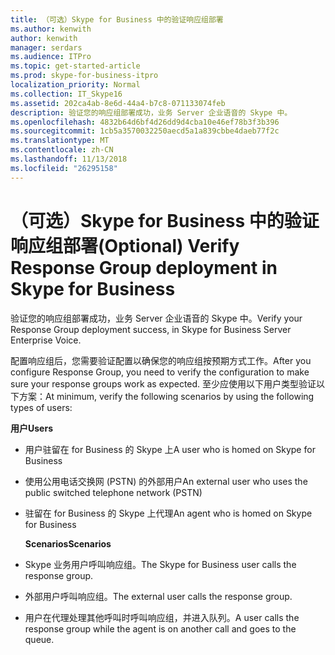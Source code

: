 ```yaml
---
title: （可选）Skype for Business 中的验证响应组部署
ms.author: kenwith
author: kenwith
manager: serdars
ms.audience: ITPro
ms.topic: get-started-article
ms.prod: skype-for-business-itpro
localization_priority: Normal
ms.collection: IT_Skype16
ms.assetid: 202ca4ab-8e6d-44a4-b7c8-071133074feb
description: 验证您的响应组部署成功，业务 Server 企业语音的 Skype 中。
ms.openlocfilehash: 4832b64d6bf4d26dd9d4cba10e46ef78b3f3b396
ms.sourcegitcommit: 1cb5a3570032250aecd5a1a839cbbe4daeb77f2c
ms.translationtype: MT
ms.contentlocale: zh-CN
ms.lasthandoff: 11/13/2018
ms.locfileid: "26295158"
---
```

# <a name="optional-verify-response-group-deployment-in-skype-for-business"></a><span data-ttu-id="6c327-103">（可选）Skype for Business 中的验证响应组部署</span><span class="sxs-lookup"><span data-stu-id="6c327-103">(Optional) Verify Response Group deployment in Skype for Business</span></span>
 
<span data-ttu-id="6c327-104">验证您的响应组部署成功，业务 Server 企业语音的 Skype 中。</span><span class="sxs-lookup"><span data-stu-id="6c327-104">Verify your Response Group deployment success, in Skype for Business Server Enterprise Voice.</span></span>
  
<span data-ttu-id="6c327-105">配置响应组后，您需要验证配置以确保您的响应组按预期方式工作。</span><span class="sxs-lookup"><span data-stu-id="6c327-105">After you configure Response Group, you need to verify the configuration to make sure your response groups work as expected.</span></span> <span data-ttu-id="6c327-106">至少应使用以下用户类型验证以下方案：</span><span class="sxs-lookup"><span data-stu-id="6c327-106">At minimum, verify the following scenarios by using the following types of users:</span></span>
  
 <span data-ttu-id="6c327-107">**用户**</span><span class="sxs-lookup"><span data-stu-id="6c327-107">**Users**</span></span>
  
- <span data-ttu-id="6c327-108">用户驻留在 for Business 的 Skype 上</span><span class="sxs-lookup"><span data-stu-id="6c327-108">A user who is homed on Skype for Business</span></span>
    
- <span data-ttu-id="6c327-109">使用公用电话交换网 (PSTN) 的外部用户</span><span class="sxs-lookup"><span data-stu-id="6c327-109">An external user who uses the public switched telephone network (PSTN)</span></span>
    
- <span data-ttu-id="6c327-110">驻留在 for Business 的 Skype 上代理</span><span class="sxs-lookup"><span data-stu-id="6c327-110">An agent who is homed on Skype for Business</span></span>
    
  <span data-ttu-id="6c327-111">**Scenarios**</span><span class="sxs-lookup"><span data-stu-id="6c327-111">**Scenarios**</span></span>
  
- <span data-ttu-id="6c327-112">Skype 业务用户呼叫响应组。</span><span class="sxs-lookup"><span data-stu-id="6c327-112">The Skype for Business user calls the response group.</span></span>
    
- <span data-ttu-id="6c327-113">外部用户呼叫响应组。</span><span class="sxs-lookup"><span data-stu-id="6c327-113">The external user calls the response group.</span></span>
    
- <span data-ttu-id="6c327-114">用户在代理处理其他呼叫时呼叫响应组，并进入队列。</span><span class="sxs-lookup"><span data-stu-id="6c327-114">A user calls the response group while the agent is on another call and goes to the queue.</span></span>
    


